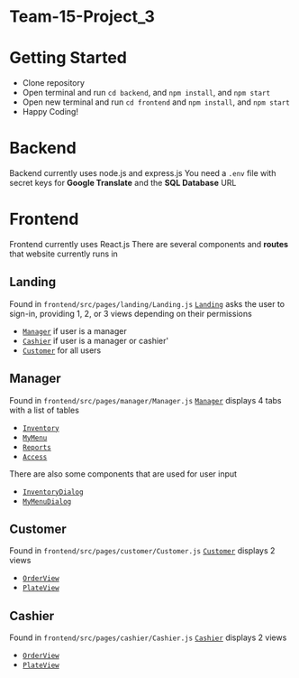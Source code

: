 # Team-15-Project_3


# Getting Started
- Clone repository
- Open terminal and run `cd backend`, and `npm install`, and `npm start`
- Open new terminal and run `cd frontend` and `npm install`, and `npm start`
- Happy Coding!

# Backend
Backend currently uses node.js and express.js
You need a `.env` file with secret keys for **Google Translate** and the **SQL Database** URL

# Frontend
Frontend currently uses React.js 
There are several components and **routes** that website currently runs in 

## Landing
Found in `frontend/src/pages/landing/Landing.js`
[`Landing`](./OtherPages/Landing.md) asks the user to sign-in, providing 1, 2, or 3 views depending on their permissions
  - [`Manager`](./OtherPages/Manager.md) if user is a manager
  - [`Cashier`](./OtherPages/Cashier.md) if user is a manager or cashier'
  - [`Customer`](./OtherPages/Customer.md) for all users

## Manager
Found in `frontend/src/pages/manager/Manager.js`
[`Manager`](./OtherPages/Manager.md) displays 4 tabs with a list of tables
  - [`Inventory`](./OtherPages/Inventory.md)
  - [`MyMenu`](./OtherPages/MyMenu.md)
  - [`Reports`](./OtherPages/Reports.md)
  - [`Access`](./OtherPages/Access.md)

There are also some components that are used for user input
  - [`InventoryDialog`](./OtherPages/InventoryDialog.md)
  - [`MyMenuDialog`](./OtherPages/MyMenuDialog.md)
  
## Customer
Found in `frontend/src/pages/customer/Customer.js`
[`Customer`](./OtherPages/Customer.md) displays 2 views
  - [`OrderView`](./OtherPages/OrderView.md)
  - [`PlateView`](./OtherPages/PlateView.md)

## Cashier 
Found in `frontend/src/pages/cashier/Cashier.js`
[`Cashier`](./OtherPages/Cashier.md) displays 2 views
  - [`OrderView`](./OtherPages/OrderView.md)
  - [`PlateView`](./OtherPages/PlateView.md)
